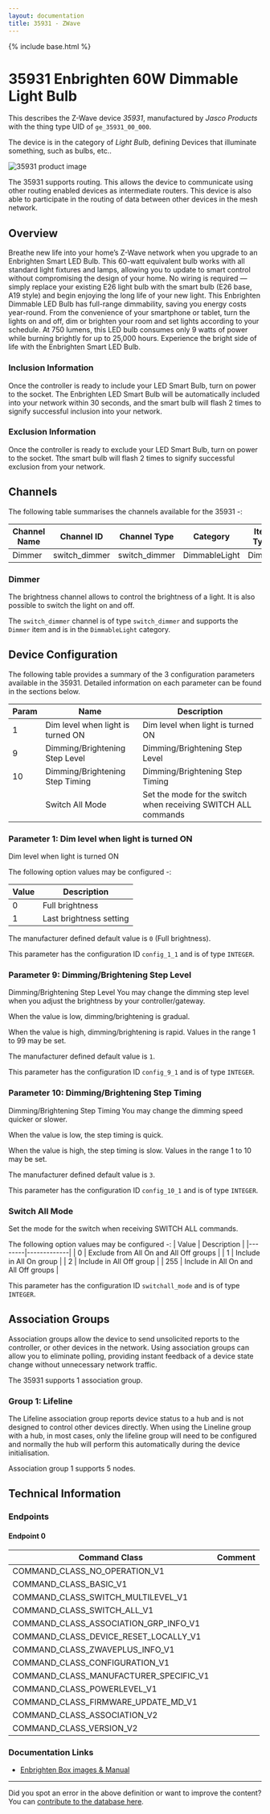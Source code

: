 ```yaml
---
layout: documentation
title: 35931 - ZWave
---
```


{% include base.html %}

# 35931 Enbrighten 60W Dimmable Light Bulb
This describes the Z-Wave device *35931*, manufactured by *Jasco Products* with the thing type UID of ```ge_35931_00_000```.

The device is in the category of *Light Bulb*, defining Devices that illuminate something, such as bulbs, etc..

![35931 product image](https://opensmarthouse.org/zwavedatabase/536/image/)


The 35931 supports routing. This allows the device to communicate using other routing enabled devices as intermediate routers.  This device is also able to participate in the routing of data between other devices in the mesh network.

## Overview

Breathe new life into your home’s Z-Wave network when you upgrade to an Enbrighten Smart LED Bulb. This 60-watt equivalent bulb works with all standard light fixtures and lamps, allowing you to update to smart control without compromising the design of your home. No wiring is required — simply replace your existing E26 light bulb with the smart bulb (E26 base, A19 style) and begin enjoying the long life of your new light. This Enbrighten Dimmable LED Bulb has full-range dimmability, saving you energy costs year-round. From the convenience of your smartphone or tablet, turn the lights on and off, dim or brighten your room and set lights according to your schedule. At 750 lumens, this LED bulb consumes only 9 watts of power while burning brightly for up to 25,000 hours. Experience the bright side of life with the Enbrighten Smart LED Bulb.

### Inclusion Information

Once the controller is ready to include your LED Smart Bulb, turn on power to the socket. The Enbrighten LED Smart Bulb will be automatically included into your network within 30 seconds, and the smart bulb will flash 2 times to signify successful inclusion into your network.

### Exclusion Information

Once the controller is ready to exclude your LED Smart Bulb, turn on power to the socket. Tthe smart bulb will flash 2 times to signify successful exclusion from your network.

## Channels

The following table summarises the channels available for the 35931 -:

| Channel Name | Channel ID | Channel Type | Category | Item Type |
|--------------|------------|--------------|----------|-----------|
| Dimmer | switch_dimmer | switch_dimmer | DimmableLight | Dimmer | 

### Dimmer
The brightness channel allows to control the brightness of a light.
            It is also possible to switch the light on and off.

The ```switch_dimmer``` channel is of type ```switch_dimmer``` and supports the ```Dimmer``` item and is in the ```DimmableLight``` category.



## Device Configuration

The following table provides a summary of the 3 configuration parameters available in the 35931.
Detailed information on each parameter can be found in the sections below.

| Param | Name  | Description |
|-------|-------|-------------|
| 1 | Dim level when light is turned ON | Dim level when light is turned ON |
| 9 | Dimming/Brightening Step Level | Dimming/Brightening Step Level |
| 10 | Dimming/Brightening Step Timing | Dimming/Brightening Step Timing |
|  | Switch All Mode | Set the mode for the switch when receiving SWITCH ALL commands |

### Parameter 1: Dim level when light is turned ON

Dim level when light is turned ON

The following option values may be configured -:

| Value  | Description |
|--------|-------------|
| 0 | Full brightness |
| 1 | Last brightness setting |

The manufacturer defined default value is ```0``` (Full brightness).

This parameter has the configuration ID ```config_1_1``` and is of type ```INTEGER```.


### Parameter 9: Dimming/Brightening Step Level

Dimming/Brightening Step Level
You may change the dimming step level when you adjust the brightness by your controller/gateway.

When the value is low, dimming/brightening is gradual.

When the value is high, dimming/brightening is rapid.
Values in the range 1 to 99 may be set.

The manufacturer defined default value is ```1```.

This parameter has the configuration ID ```config_9_1``` and is of type ```INTEGER```.


### Parameter 10: Dimming/Brightening Step Timing

Dimming/Brightening Step Timing
You may change the dimming speed quicker or slower.

When the value is low, the step timing is quick.

When the value is high, the step timing is slow.
Values in the range 1 to 10 may be set.

The manufacturer defined default value is ```3```.

This parameter has the configuration ID ```config_10_1``` and is of type ```INTEGER```.

### Switch All Mode

Set the mode for the switch when receiving SWITCH ALL commands.

The following option values may be configured -:
| Value  | Description |
|--------|-------------|
| 0 | Exclude from All On and All Off groups |
| 1 | Include in All On group |
| 2 | Include in All Off group |
| 255 | Include in All On and All Off groups |

This parameter has the configuration ID ```switchall_mode``` and is of type ```INTEGER```.


## Association Groups

Association groups allow the device to send unsolicited reports to the controller, or other devices in the network. Using association groups can allow you to eliminate polling, providing instant feedback of a device state change without unnecessary network traffic.

The 35931 supports 1 association group.

### Group 1: Lifeline

The Lifeline association group reports device status to a hub and is not designed to control other devices directly. When using the Lineline group with a hub, in most cases, only the lifeline group will need to be configured and normally the hub will perform this automatically during the device initialisation.

Association group 1 supports 5 nodes.

## Technical Information

### Endpoints

#### Endpoint 0

| Command Class | Comment |
|---------------|---------|
| COMMAND_CLASS_NO_OPERATION_V1| |
| COMMAND_CLASS_BASIC_V1| |
| COMMAND_CLASS_SWITCH_MULTILEVEL_V1| |
| COMMAND_CLASS_SWITCH_ALL_V1| |
| COMMAND_CLASS_ASSOCIATION_GRP_INFO_V1| |
| COMMAND_CLASS_DEVICE_RESET_LOCALLY_V1| |
| COMMAND_CLASS_ZWAVEPLUS_INFO_V1| |
| COMMAND_CLASS_CONFIGURATION_V1| |
| COMMAND_CLASS_MANUFACTURER_SPECIFIC_V1| |
| COMMAND_CLASS_POWERLEVEL_V1| |
| COMMAND_CLASS_FIRMWARE_UPDATE_MD_V1| |
| COMMAND_CLASS_ASSOCIATION_V2| |
| COMMAND_CLASS_VERSION_V2| |

### Documentation Links

* [Enbrighten Box images & Manual](https://opensmarthouse.org/zwavedatabase/536/reference/Enbrighten-Bulb.pdf)

---

Did you spot an error in the above definition or want to improve the content?
You can [contribute to the database here](https://opensmarthouse.org/zwavedatabase/536).

